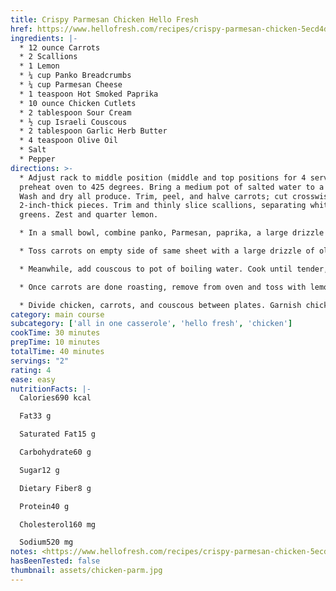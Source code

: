 ```yaml
---
title: Crispy Parmesan Chicken Hello Fresh
href: https://www.hellofresh.com/recipes/crispy-parmesan-chicken-5ecd4d891e4833321621f901
ingredients: |-
  * 12 ounce Carrots
  * 2 Scallions
  * 1 Lemon
  * ¼ cup Panko Breadcrumbs
  * ¼ cup Parmesan Cheese
  * 1 teaspoon Hot Smoked Paprika
  * 10 ounce Chicken Cutlets
  * 2 tablespoon Sour Cream
  * ½ cup Israeli Couscous
  * 2 tablespoon Garlic Herb Butter
  * 4 teaspoon Olive Oil
  * Salt
  * Pepper
directions: >-
  * Adjust rack to middle position (middle and top positions for 4 servings) and
  preheat oven to 425 degrees. Bring a medium pot of salted water to a boil.
  Wash and dry all produce. Trim, peel, and halve carrots; cut crosswise into
  2-inch-thick pieces. Trim and thinly slice scallions, separating whites from
  greens. Zest and quarter lemon.

  * In a small bowl, combine panko, Parmesan, paprika, a large drizzle of olive oil, and a pinch of salt and pepper. Pat chicken dry with paper towels; season all over with salt and pepper. Place on one side of a baking sheet (for 4 servings, spread out across entire sheet). Spread tops of chicken with sour cream. Mound with panko mixture, pressing to adhere (no need to coat the undersides).

  * Toss carrots on empty side of same sheet with a large drizzle of olive oil, salt, and pepper. (For 4 servings, toss carrots on a second sheet.) Roast on middle rack until chicken is cooked through and carrots are browned and tender, 15-20 minutes. (For 4, roast chicken on middle rack and carrots on top rack.) Transfer chicken to a plate to rest. TIP: If carrots are done before chicken, remove from sheet and continue roasting chicken.

  * Meanwhile, add couscous to pot of boiling water. Cook until tender, 6-8 minutes. Drain thoroughly. Melt garlic herb butter in empty pot over medium heat. Add scallion whites and cook until softened, 1 minute. Return couscous to pot and stir until coated. Taste and season with salt and pepper. Turn off heat.

  * Once carrots are done roasting, remove from oven and toss with lemon zest and a squeeze of lemon juice to taste.

  * Divide chicken, carrots, and couscous between plates. Garnish chicken with scallion greens. Serve with remaining lemon wedges on the side.
category: main course
subcategory: ['all in one casserole', 'hello fresh', 'chicken']
cookTime: 30 minutes
prepTime: 10 minutes
totalTime: 40 minutes
servings: "2"
rating: 4
ease: easy
nutritionFacts: |-
  Calories690 kcal

  Fat33 g

  Saturated Fat15 g

  Carbohydrate60 g

  Sugar12 g

  Dietary Fiber8 g

  Protein40 g

  Cholesterol160 mg

  Sodium520 mg
notes: <https://www.hellofresh.com/recipes/crispy-parmesan-chicken-5ecd4d891e4833321621f901>
hasBeenTested: false
thumbnail: assets/chicken-parm.jpg
---
```

